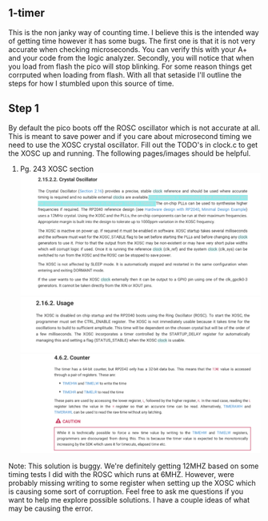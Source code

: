 ## 1-timer
This is the non janky way of counting time. I believe this is the intended way of getting time however it has some bugs. The first one is that it is not very accurate when checking microseconds. You can verify this with your A+ and your code from the logic analyzer. Secondly, you will notice that when you load from flash the pico will stop blinking. For some reason things get corrputed when loading from flash. With all that setaside I'll outline the steps for how I stumbled upon this source of time.

## Step 1
By default the pico boots off the ROSC oscillator which is not accurate at all. This is meant to save power and if you care about microsecond timing we need to use the XOSC crystal oscillator. Fill out the TODO's in clock.c to get the XOSC up and running. The following pages/images should be helpful.
1. Pg. 243 XOSC section 
![ROSC to XOSC](../../docs/images/ROsC.png)
![XOSC Usage](../../docs/images/XOSC.png)
![Timer](../../docs/images/Timer.png)

Note: This solution is buggy. We're definitely getting 12MHZ based on some timing tests I did with the ROSC which runs at 6MHZ. However, were probably missing writing to some register when setting up the XOSC which is causing some sort of corruption. Feel free to ask me questions if you want to help me explore possible solutions. I have a couple ideas of what may be causing the error.